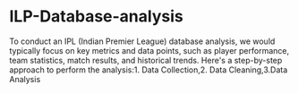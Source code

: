 # ILP-Database-analysis
To conduct an IPL (Indian Premier League) database analysis, we would typically focus on key metrics and data points, such as player performance, team statistics, match results, and historical trends. Here's a step-by-step approach to perform the analysis:1. Data Collection,2. Data Cleaning,3.Data Analysis
